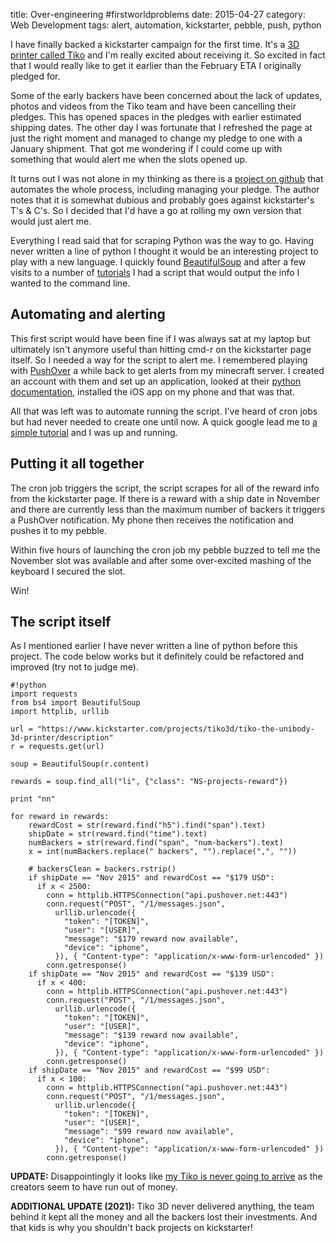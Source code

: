 title: Over-engineering #firstworldproblems
date: 2015-04-27
category: Web Development
tags: alert, automation, kickstarter, pebble, push, python

I have finally backed a kickstarter campaign for the first time. It's a [3D printer called Tiko](https://www.kickstarter.com/projects/tiko3d/tiko-the-unibody-3d-printer) and I'm really excited about receiving it. So excited in fact that I would really like to get it earlier than the February ETA I originally pledged for.

Some of the early backers have been concerned about the lack of updates, photos and videos from the Tiko team and have been cancelling their pledges. This has opened spaces in the pledges with earlier estimated shipping dates. The other day I was fortunate that I refreshed the page at just the right moment and managed to change my pledge to one with a January shipment. That got me wondering if I could come up with something that would alert me when the slots opened up.

It turns out I was not alone in my thinking as there is a [project on github](https://github.com/birla/kickstarter-pledge-watch-and-manage) that automates the whole process, including managing your pledge. The author notes that it is somewhat dubious and probably goes against kickstarter's T's & C's. So I decided that I'd have a go at rolling my own version that would just alert me.

Everything I read said that for scraping Python was the way to go. Having never written a line of python I thought it would be an interesting project to play with a new language. I quickly found [BeautifulSoup](http://www.crummy.com/software/BeautifulSoup/) and after a few visits to a number of [tutorials](http://kennyledet.github.io/tutorials/2013/12/19/web-scraping-with-python-and-beautifulsoup.html) I had a script that would output the info I wanted to the command line.

## Automating and alerting

This first script would have been fine if I was always sat at my laptop but ultimately isn't anymore useful than hitting cmd-r on the kickstarter page itself. So I needed a way for the script to alert me. I remembered playing with [PushOver](https://pushover.net/) a while back to get alerts from my minecraft server. I created an account with them and set up an application, looked at their [python documentation](https://pushover.net/faq#library-python), installed the iOS app on my phone and that was that.

All that was left was to automate running the script. I've heard of cron jobs but had never needed to create one until now. A quick google lead me to [a simple tutorial](http://www.maclife.com/article/columns/terminal_101_creating_cron_jobs) and I was up and running.

## Putting it all together

The cron job triggers the script, the script scrapes for all of the reward info from the kickstarter page. If there is a reward with a ship date in November and there are currently less than the maximum number of backers it triggers a PushOver notification. My phone then receives the notification and pushes it to my pebble.

Within five hours of launching the cron job my pebble buzzed to tell me the November slot was available and after some over-excited mashing of the keyboard I secured the slot.

Win!

## The script itself

As I mentioned earlier I have never written a line of python before this project. The code below works but it definitely could be refactored and improved (try not to judge me).

    #!python
    import requests
    from bs4 import BeautifulSoup
    import httplib, urllib

    url = "https://www.kickstarter.com/projects/tiko3d/tiko-the-unibody-3d-printer/description"
    r = requests.get(url)

    soup = BeautifulSoup(r.content)

    rewards = soup.find_all("li", {"class": "NS-projects-reward"})

    print "nn"

    for reward in rewards:
        rewardCost = str(reward.find("h5").find("span").text)
        shipDate = str(reward.find("time").text)
        numBackers = str(reward.find("span", "num-backers").text)
        x = int(numBackers.replace(" backers", "").replace(",", ""))

        # backersClean = backers.rstrip()
        if shipDate == "Nov 2015" and rewardCost == "$179 USD":
          if x < 2500:
            conn = httplib.HTTPSConnection("api.pushover.net:443")
            conn.request("POST", "/1/messages.json",
              urllib.urlencode({
                "token": "[TOKEN]",
                "user": "[USER]",
                "message": "$179 reward now available",
                "device": "iphone",
              }), { "Content-type": "application/x-www-form-urlencoded" })
            conn.getresponse()
        if shipDate == "Nov 2015" and rewardCost == "$139 USD":
          if x < 400:
            conn = httplib.HTTPSConnection("api.pushover.net:443")
            conn.request("POST", "/1/messages.json",
              urllib.urlencode({
                "token": "[TOKEN]",
                "user": "[USER]",
                "message": "$139 reward now available",
                "device": "iphone",
              }), { "Content-type": "application/x-www-form-urlencoded" })
            conn.getresponse()
        if shipDate == "Nov 2015" and rewardCost == "$99 USD":
          if x < 100:
            conn = httplib.HTTPSConnection("api.pushover.net:443")
            conn.request("POST", "/1/messages.json",
              urllib.urlencode({
                "token": "[TOKEN]",
                "user": "[USER]",
                "message": "$99 reward now available",
                "device": "iphone",
              }), { "Content-type": "application/x-www-form-urlencoded" })
            conn.getresponse()


**UPDATE:** Disappointingly it looks like [my Tiko is never going to arrive](https://www.kickstarter.com/projects/tiko3d/tiko-the-unibody-3d-printer/posts/1809879) as the creators seem to have run out of money.

**ADDITIONAL UPDATE (2021):** Tiko 3D never delivered anything, the team behind it kept all the money and all the backers lost their investments. And that kids is why you shouldn't back projects on kickstarter!
